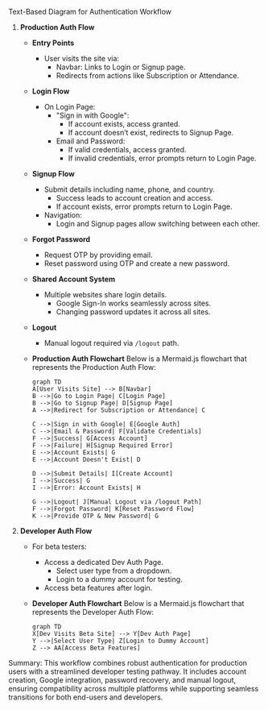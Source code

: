 Text-Based Diagram for Authentication Workflow

1. **Production Auth Flow**
    - **Entry Points**
        - User visits the site via:
            - Navbar: Links to Login or Signup page.
            - Redirects from actions like Subscription or Attendance.

    - **Login Flow**
        - On Login Page:
            - "Sign in with Google":
                - If account exists, access granted.
                - If account doesn’t exist, redirects to Signup Page.
            - Email and Password:
                - If valid credentials, access granted.
                - If invalid credentials, error prompts return to Login Page.

    - **Signup Flow**
        - Submit details including name, phone, and country.
            - Success leads to account creation and access.
            - If account exists, error prompts return to Login Page.
        - Navigation:
            - Login and Signup pages allow switching between each other.

    - **Forgot Password**
        - Request OTP by providing email.
        - Reset password using OTP and create a new password.

    - **Shared Account System**
        - Multiple websites share login details.
            - Google Sign-In works seamlessly across sites.
            - Changing password updates it across all sites.

    - **Logout**
        - Manual logout required via `/logout` path.

    - **Production Auth Flowchart**
      Below is a Mermaid.js flowchart that represents the Production Auth Flow:
      ```mermaid
      graph TD
      A[User Visits Site] --> B[Navbar]
      B -->|Go to Login Page| C[Login Page]
      B -->|Go to Signup Page| D[Signup Page]
      A -->|Redirect for Subscription or Attendance| C
 
      C -->|Sign in with Google| E[Google Auth]
      C -->|Email & Password| F[Validate Credentials]
      F -->|Success| G[Access Account]
      F -->|Failure| H[Signup Required Error]
      E -->|Account Exists| G
      E -->|Account Doesn't Exist| D
 
      D -->|Submit Details| I[Create Account]
      I -->|Success| G
      I -->|Error: Account Exists| H
 
      G -->|Logout| J[Manual Logout via /logout Path]
      F -->|Forgot Password| K[Reset Password Flow]
      K -->|Provide OTP & New Password| G
      ```

2. **Developer Auth Flow**
    - For beta testers:
        - Access a dedicated Dev Auth Page.
            - Select user type from a dropdown.
            - Login to a dummy account for testing.
        - Access beta features after login.

    - **Developer Auth Flowchart**
      Below is a Mermaid.js flowchart that represents the Developer Auth Flow:
      ```mermaid
      graph TD
      X[Dev Visits Beta Site] --> Y[Dev Auth Page]
      Y -->|Select User Type| Z[Login to Dummy Account]
      Z --> AA[Access Beta Features]
      ```

Summary:
This workflow combines robust authentication for production users with a streamlined developer testing pathway. It includes account creation, Google integration, password recovery, and manual logout, ensuring compatibility across multiple platforms while supporting seamless transitions for both end-users and developers.
